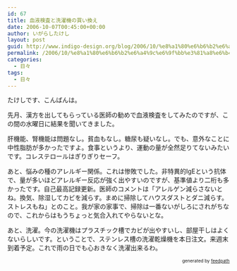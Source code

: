 ```yaml
---
id: 67
title: 血液検査と洗濯機の買い換え
date: 2006-10-07T00:45:00+00:00
author: いがらしたけし
layout: post
guid: http://www.indigo-design.org/blog/2006/10/%e8%a1%80%e6%b6%b2%e6%a4%9c%e6%9f%bb%e3%81%a8%e6%b4%97%e6%bf%af%e6%a9%9f%e3%81%ae%e8%b2%b7%e3%81%84%e6%8f%9b%e3%81%88/
permalink: /2006/10/%e8%a1%80%e6%b6%b2%e6%a4%9c%e6%9f%bb%e3%81%a8%e6%b4%97%e6%bf%af%e6%a9%9f%e3%81%ae%e8%b2%b7%e3%81%84%e6%8f%9b%e3%81%88/
categories:
  - 日々
tags:
  - 日々
---
```

たけしです、こんばんは。

先月、漢方を出してもらっている医師の勧めで血液検査をしてみたのですが、この間の水曜日に結果を聞いてきました。

肝機能、腎機能は問題なし。貧血もなし。糖尿も疑いなし。でも、意外なことに中性脂肪が多かったですよ。食事というより、運動の量が全然足りてないみたいです。コレステロールはぎりぎりセーフ。

あと、悩みの種のアレルギー関係。これは惨敗でした。非特異的IgEという抗体で、量が多いほどアレルギー反応が強く出やすいのですが、基準値より二桁も多かったです。自己最高記録更新。医師のコメントは「アレルゲン減らさないとね。換気、除湿してカビを減らす。まめに掃除してハウスダストとダニ減らす。ストレスもね」とのこと。我が家の家事で、掃除は一番ないがしろにされがちなので、これからはもうちょっと気合入れてやらないとな。

あと、洗濯。今の洗濯機はプラスチック槽でカビが出やすいし、部屋干しはよくないらしいです。ということで、ステンレス槽の洗濯乾燥機を本日注文。来週末到着予定。これで雨の日でも心おきなく洗濯出来るわ。

<div style="text-align: right;font-size: 10px">
  &nbsp;&nbsp;<span>generated by <a href="http://feedpath.jp">feedpath</a></span>
</div>
